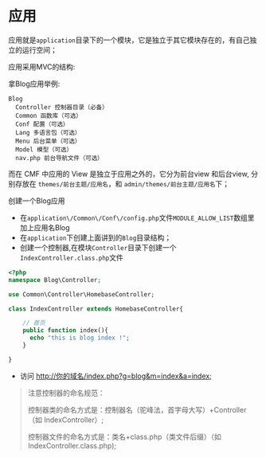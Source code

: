 # 应用

应用就是`application`目录下的一个模块，它是独立于其它模块存在的，有自己独立的运行空间；

应用采用MVC的结构:

拿Blog应用举例:

```
Blog
  Controller 控制器目录（必备）
  Common 函数库（可选）
  Conf 配置（可选）
  Lang 多语言包（可选）
  Menu 后台菜单（可选）
  Model 模型（可选）
  nav.php 前台导航文件（可选）
```

而在 CMF 中应用的 View 是独立于应用之外的，它分为前台view 和后台view,  分别存放在 `themes/前台主题/应用名`，和 `admin/themes/前台主题/应用名`下；

创建一个Blog应用
* 在`application\/Common\/Conf\/config.php`文件`MODULE_ALLOW_LIST`数组里加上应用名Blog
* 在`application`下创建上面讲到的`Blog`目录结构；
* 创建一个控制器,在模块`Controller`目录下创建一个`IndexController.class.php`文件

```php
<?php
namespace Blog\Controller;

use Common\Controller\HomebaseController;

class IndexController extends HomebaseController{

    // 首页
    public function index(){
      echo "this is blog index !";
    }

}
```

* 访问 [http:\/\/你的域名\/index.php?g=blog&m=index&a=index;]()

> 注意控制器的命名规范：
> 
> 控制器类的命名方式是：控制器名（驼峰法，首字母大写）+Controller （如 IndexController）;
> 
> 控制器文件的命名方式是：类名+class.php（类文件后缀）（如 IndexController.class.php);

